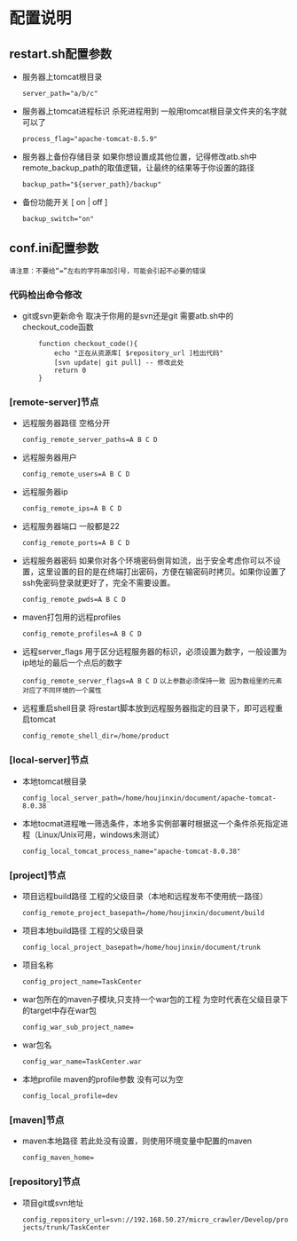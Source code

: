 # 配置说明

## restart.sh配置参数
* 服务器上tomcat根目录

    `server_path="a/b/c"`
* 服务器上tomcat进程标识 杀死进程用到 一般用tomcat根目录文件夹的名字就可以了
    
    `process_flag="apache-tomcat-8.5.9"`
* 服务器上备份存储目录 如果你想设置成其他位置，记得修改atb.sh中remote_backup_path的取值逻辑，让最终的结果等于你设置的路径

    `backup_path="${server_path}/backup"`
* 备份功能开关 [ on | off ] 

    `backup_switch="on"`


## conf.ini配置参数
`请注意：不要给“=”左右的字符串加引号，可能会引起不必要的错误`
### 代码检出命令修改
* git或svn更新命令 取决于你用的是svn还是git 需要atb.sh中的checkout_code函数
    ```shell
        function checkout_code(){
            echo "正在从资源库[ $repository_url ]检出代码"
            [svn update| git pull] -- 修改此处
            return 0
        }
    ```

### [remote-server]节点
* 远程服务器路径 空格分开

    `config_remote_server_paths=A B C D`
* 远程服务器用户

    `config_remote_users=A B C D`
* 远程服务器ip 
    
    `config_remote_ips=A B C D`
* 远程服务器端口 一般都是22

    `config_remote_ports=A B C D`
* 远程服务器密码 如果你对各个环境密码倒背如流，出于安全考虑你可以不设置，这里设置的目的是在终端打出密码，方便在输密码时拷贝。如果你设置了ssh免密码登录就更好了，完全不需要设置。
    
    `config_remote_pwds=A B C D`
* maven打包用的远程profiles
    
    `config_remote_profiles=A B C D`
* 远程server_flags 用于区分远程服务器的标识，必须设置为数字，一般设置为ip地址的最后一个点后的数字
    
    `config_remote_server_flags=A B C D`
`以上参数必须保持一致 因为数组里的元素对应了不同环境的一个属性`
* 远程重启shell目录 将restart脚本放到远程服务器指定的目录下，即可远程重启tomcat
    
    `config_remote_shell_dir=/home/product`

### [local-server]节点
* 本地tomcat根目录
    
    `config_local_server_path=/home/houjinxin/document/apache-tomcat-8.0.38`
* 本地tocmat进程唯一筛选条件，本地多实例部署时根据这一个条件杀死指定进程（Linux/Unix可用，windows未测试）
    
    `config_local_tomcat_process_name="apache-tomcat-8.0.38"`

### [project]节点
* 项目远程build路径 工程的父级目录（本地和远程发布不使用统一路径）
    
    `config_remote_project_basepath=/home/houjinxin/document/build`
* 项目本地build路径 工程的父级目录
    
    `config_local_project_basepath=/home/houjinxin/document/trunk`
* 项目名称
    
    `config_project_name=TaskCenter`
* war包所在的maven子模块,只支持一个war包的工程 为空时代表在父级目录下的target中存在war包
    
    `config_war_sub_project_name=`
* war包名
    
    `config_war_name=TaskCenter.war`
* 本地profile maven的profile参数 没有可以为空
    
    `config_local_profile=dev`

### [maven]节点
* maven本地路径 若此处没有设置，则使用环境变量中配置的maven
    
    `config_maven_home=`

### [repository]节点
* 项目git或svn地址
    
    `config_repository_url=svn://192.168.50.27/micro_crawler/Develop/projects/trunk/TaskCenter`
